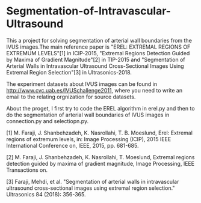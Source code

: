# Segmentation-of-Intravascular-Ultrasound
This a project for solving segmentation of arterial wall boundaries from the IVUS images.The main reference paper is "EREL: EXTREMAL REGIONS OF EXTREMUM LEVELS"[1] in ICIP-2015, "Extremal Regions Detection Guided by Maxima of Gradient Magnitude"[2] in TIP-2015 and "Segmentation of Arterial Walls in Intravascular Ultrasound Cross-Sectional Images Using Extremal Region Selection"[3] in Ultrasonics-2018.

The experiment datasets about IVUS images can be found in http://www.cvc.uab.es/IVUSchallenge2011, where you need to write an email to the relating orgnization for source datasets. 

About the proget, I first try to code the EREL algorithm in erel.py and then to do the segmentation of arterial wall boundaries of IVUS images in connection.py and selectiopn.py.

[1] M. Faraji, J. Shanbehzadeh, K. Nasrollahi, T. B. Moeslund, Erel: Extremal regions of extremum levels, in: Image
Processing (ICIP), 2015 IEEE International Conference on, IEEE, 2015, pp. 681-685.

[2] M. Faraji, J. Shanbehzadeh, K. Nasrollahi, T. Moeslund, Extremal regions detection guided by maxima of gradient
magnitude, Image Processing, IEEE Transactions on.

[3] Faraji, Mehdi, et al. "Segmentation of arterial walls in intravascular ultrasound cross-sectional images using extremal region selection." Ultrasonics 84 (2018): 356-365.
